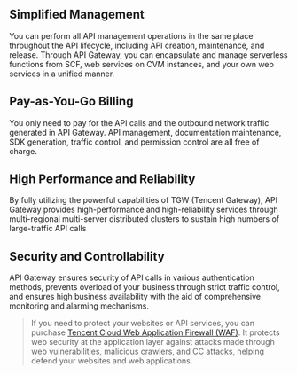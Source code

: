 ## Simplified Management

You can perform all API management operations in the same place throughout the API lifecycle, including API creation, maintenance, and release. Through API Gateway, you can encapsulate and manage serverless functions from SCF, web services on CVM instances, and your own web services in a unified manner.

## Pay-as-You-Go Billing

You only need to pay for the API calls and the outbound network traffic generated in API Gateway. API management, documentation maintenance, SDK generation, traffic control, and permission control are all free of charge.

## High Performance and Reliability

By fully utilizing the powerful capabilities of TGW (Tencent Gateway), API Gateway provides high-performance and high-reliability services through multi-regional multi-server distributed clusters to sustain high numbers of large-traffic API calls

 ## Security and Controllability

API Gateway ensures security of API calls in various authentication methods, prevents overload of your business through strict traffic control, and ensures high business availability with the aid of comprehensive monitoring and alarming mechanisms.
>If you need to protect your websites or API services, you can purchase [Tencent Cloud Web Application Firewall (WAF)](https://intl.cloud.tencent.com/product/waf). It protects web security at the application layer against attacks made through web vulnerabilities, malicious crawlers, and CC attacks, helping defend your websites and web applications.


